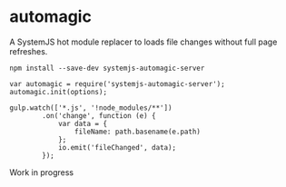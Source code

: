 # automagic
A SystemJS hot module replacer to loads file changes without full page refreshes.


`npm install --save-dev systemjs-automagic-server`

```
var automagic = require('systemjs-automagic-server');
automagic.init(options);
```


```
gulp.watch(['*.js', '!node_modules/**'])
        .on('change', function (e) {
            var data = {
                fileName: path.basename(e.path)
            };
            io.emit('fileChanged', data);
        });
```




Work in progress
